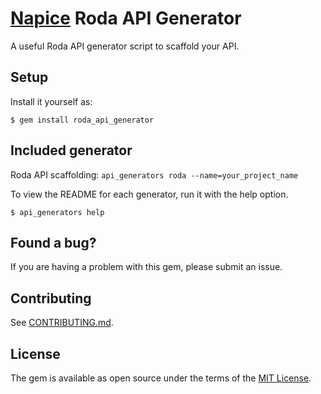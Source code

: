 # [Napice](http://napice.com) Roda API Generator

A useful Roda API generator script to scaffold your API.

## Setup

Install it yourself as:

    $ gem install roda_api_generator

## Included generator

Roda API scaffolding: `api_generators roda --name=your_project_name`

To view the README for each generator, run it with the help option.

    $ api_generators help

## Found a bug?

If you are having a problem with this gem, please submit an issue.

## Contributing

See [CONTRIBUTING.md](https://github.com/napice/roda_api_generator/blob/master/CONTRIBUTING.md).

## License

The gem is available as open source under the terms of the [MIT License](https://github.com/Napice/roda_api_generator/blob/master/LICENSE.txt).
